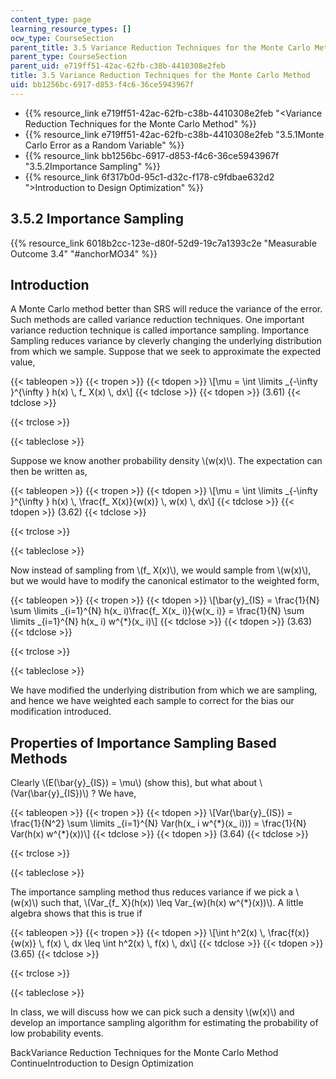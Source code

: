 ```yaml
---
content_type: page
learning_resource_types: []
ocw_type: CourseSection
parent_title: 3.5 Variance Reduction Techniques for the Monte Carlo Method
parent_type: CourseSection
parent_uid: e719ff51-42ac-62fb-c38b-4410308e2feb
title: 3.5 Variance Reduction Techniques for the Monte Carlo Method
uid: bb1256bc-6917-d853-f4c6-36ce5943967f
---
```


*   {{% resource_link e719ff51-42ac-62fb-c38b-4410308e2feb "\<Variance Reduction Techniques for the Monte Carlo Method" %}}
*   {{% resource_link e719ff51-42ac-62fb-c38b-4410308e2feb "3.5.1Monte Carlo Error as a Random Variable" %}}
*   {{% resource_link bb1256bc-6917-d853-f4c6-36ce5943967f "3.5.2Importance Sampling" %}}
*   {{% resource_link 6f317b0d-95c1-d32c-f178-c9fdbae632d2 "\>Introduction to Design Optimization" %}}

3.5.2 Importance Sampling
-------------------------

{{% resource_link 6018b2cc-123e-d80f-52d9-19c7a1393c2e "Measurable Outcome 3.4" "#anchorMO34" %}}

Introduction
------------

A Monte Carlo method better than SRS will reduce the variance of the error. Such methods are called variance reduction techniques. One important variance reduction technique is called importance sampling. Importance Sampling reduces variance by cleverly changing the underlying distribution from which we sample. Suppose that we seek to approximate the expected value,

{{< tableopen >}}
{{< tropen >}}
{{< tdopen >}}
\\\[\\mu = \\int \\limits \_{-\\infty }^{\\infty } h(x) \\, f\_ X(x) \\, dx\\\]
{{< tdclose >}}
{{< tdopen >}}
(3.61)
{{< tdclose >}}

{{< trclose >}}

{{< tableclose >}}

Suppose we know another probability density \\(w(x)\\). The expectation can then be written as,

{{< tableopen >}}
{{< tropen >}}
{{< tdopen >}}
\\\[\\mu = \\int \\limits \_{-\\infty }^{\\infty } h(x) \\, \\frac{f\_ X(x)}{w(x)} \\, w(x) \\, dx\\\]
{{< tdclose >}}
{{< tdopen >}}
(3.62)
{{< tdclose >}}

{{< trclose >}}

{{< tableclose >}}

Now instead of sampling from \\(f\_ X(x)\\), we would sample from \\(w(x)\\), but we would have to modify the canonical estimator to the weighted form,

{{< tableopen >}}
{{< tropen >}}
{{< tdopen >}}
\\\[\\bar{y}\_{IS} = \\frac{1}{N} \\sum \\limits \_{i=1}^{N} h(x\_ i)\\frac{f\_ X(x\_ i)}{w(x\_ i)} = \\frac{1}{N} \\sum \\limits \_{i=1}^{N} h(x\_ i) w^{\*}(x\_ i)\\\]
{{< tdclose >}}
{{< tdopen >}}
(3.63)
{{< tdclose >}}

{{< trclose >}}

{{< tableclose >}}

We have modified the underlying distribution from which we are sampling, and hence we have weighted each sample to correct for the bias our modification introduced.

Properties of Importance Sampling Based Methods
-----------------------------------------------

Clearly \\(E(\\bar{y}\_{IS}) = \\mu\\) (show this), but what about \\(Var(\\bar{y}\_{IS})\\) ? We have,

{{< tableopen >}}
{{< tropen >}}
{{< tdopen >}}
\\\[Var(\\bar{y}\_{IS}) = \\frac{1}{N^2} \\sum \\limits \_{i=1}^{N} Var(h(x\_ i w^{\*}(x\_ i))) = \\frac{1}{N} Var(h(x) w^{\*}(x))\\\]
{{< tdclose >}}
{{< tdopen >}}
(3.64)
{{< tdclose >}}

{{< trclose >}}

{{< tableclose >}}

The importance sampling method thus reduces variance if we pick a \\(w(x)\\) such that, \\(Var\_{f\_ X}(h(x)) \\leq Var\_{w}(h(x) w^{\*}(x))\\). A little algebra shows that this is true if

{{< tableopen >}}
{{< tropen >}}
{{< tdopen >}}
\\\[\\int h^2(x) \\, \\frac{f(x)}{w(x)} \\, f(x) \\, dx \\leq \\int h^2(x) \\, f(x) \\, dx\\\]
{{< tdclose >}}
{{< tdopen >}}
(3.65)
{{< tdclose >}}

{{< trclose >}}

{{< tableclose >}}

In class, we will discuss how we can pick such a density \\(w(x)\\) and develop an importance sampling algorithm for estimating the probability of low probability events.

BackVariance Reduction Techniques for the Monte Carlo Method ContinueIntroduction to Design Optimization